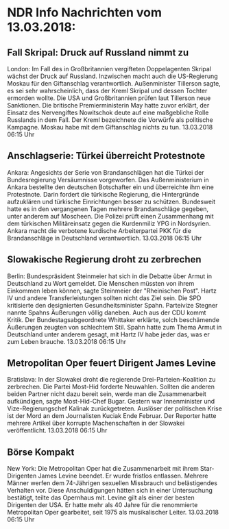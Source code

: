 # NDR Info Nachrichten vom 13.03.2018:


## Fall Skripal: Druck auf Russland nimmt zu
London: Im Fall des in Großbritannien vergifteten Doppelagenten Skripal wächst der Druck auf Russland. Inzwischen macht auch die US-Regierung Moskau für den Giftanschlag verantwortlich. Außenminister Tillerson sagte, es sei sehr wahrscheinlich, dass der Kreml Skripal und dessen Tochter ermorden wollte. Die USA und Großbritannien prüfen laut Tillerson neue Sanktionen. Die britische Premierministerin May hatte zuvor erklärt, der Einsatz des Nervengiftes Nowitschok deute auf eine maßgebliche Rolle Russlands in dem Fall. Der Kreml bezeichnete die Vorwürfe als politische Kampagne. Moskau habe mit dem Giftanschlag nichts zu tun. 13.03.2018 06:15 Uhr 

## Anschlagserie: Türkei überreicht Protestnote
Ankara: Angesichts der Serie von Brandanschlägen hat die Türkei der Bundesregierung Versäumnisse vorgeworfen. Das Außenministerium in Ankara bestellte den deutschen Botschafter ein und überreichte ihm eine Protestnote. Darin fordert die türkische Regierung, die Hintergründe aufzuklären und türkische Einrichtungen besser zu schützen. Bundesweit hatte es in den vergangenen Tagen mehrere Brandanschläge gegeben, unter anderem auf Moscheen. Die Polizei prüft einen Zusammenhang mit dem türkischen Militäreinsatz gegen die Kurdenmiliz YPG in Nordsyrien. Ankara macht die verbotene kurdische Arbeiterpartei PKK für die Brandanschläge in Deutschland verantwortlich. 13.03.2018 06:15 Uhr 

## Slowakische Regierung droht zu zerbrechen
Berlin: Bundespräsident Steinmeier hat sich in die Debatte über Armut in Deutschland zu Wort gemeldet. Die Menschen müssten von ihrem Einkommen leben können, sagte Steinmeier der "Rheinischen Post". Hartz IV und andere Transferleistungen sollten nicht das Ziel sein. Die SPD kritisierte den designierten Gesundheitsminister Spahn. Parteivize Stegner nannte Spahns Äußerungen völlig daneben. Auch aus der CDU kommt Kritik. Der Bundestagsabgeordnete Whittaker erklärte, solch beschämende Äußerungen zeugten von schlechtem Stil. Spahn hatte zum Thema Armut in Deutschland unter anderem gesagt, mit Hartz IV habe jeder das, was er zum Leben brauche. 13.03.2018 06:15 Uhr 

## Metropolitan Oper feuert Dirigent James Levine
Bratislava: In der Slowakei droht die regierende Drei-Parteien-Koalition zu zerbrechen. Die Partei Most-Hid forderte Neuwahlen. Sollten die anderen beiden Partner nicht dazu bereit sein, werde man die Zusammenarbeit aufkündigen, sagte Most-Hid-Chef Bugar. Gestern war Innenminister und Vize-Regierungschef Kalinak zurückgetreten. Auslöser der politischen Krise ist der Mord an dem Journalisten Kuciak Ende Februar. Der Reporter hatte mehrere Artikel über korrupte Machenschaften in der Slowakei veröffentlicht. 13.03.2018 06:15 Uhr 

## Börse Kompakt
New York: 	Die Metropolitan Oper hat die Zusammenarbeit mit ihrem Star-Dirigenten James Levine beendet. Er wurde fristlos entlassen. Mehrere Männer werfen dem 74-Jährigen sexuellen Missbrauch und belästigendes Verhalten vor. Diese Anschuldigungen hätten sich in einer Untersuchung bestätigt, teilte das Opernhaus mit. Levine gilt als einer der besten Dirigenten der USA. Er hatte mehr als 40 Jahre für die renommierte Metropolitan Oper gearbeitet, seit 1975 als musikalischer Leiter. 13.03.2018 06:15 Uhr 

